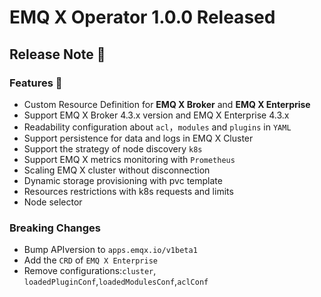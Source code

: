 # EMQ X Operator 1.0.0 Released

## Release Note 🍻

### Features 🌈

- Custom Resource Definition for **EMQ X Broker** and **EMQ X Enterprise**
- Support EMQ X Broker 4.3.x version and EMQ X Enterprise 4.3.x
- Readability configuration about `acl`，`modules` and `plugins` in `YAML`
- Support persistence for data and logs in EMQ X Cluster
- Support the strategy of node discovery `k8s`
- Support EMQ X metrics monitoring with `Prometheus`
- Scaling EMQ X cluster without disconnection
- Dynamic storage provisioning with pvc template
- Resources restrictions with k8s requests and limits
- Node selector

### Breaking Changes

- Bump APIversion to `apps.emqx.io/v1beta1`
- Add the `CRD` of `EMQ X Enterprise`
- Remove configurations:`cluster`, `loadedPluginConf`,`loadedModulesConf`,`aclConf`
